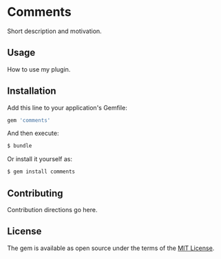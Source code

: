 # Comments
Short description and motivation.

## Usage
How to use my plugin.

## Installation
Add this line to your application's Gemfile:

```ruby
gem 'comments'
```

And then execute:
```bash
$ bundle
```

Or install it yourself as:
```bash
$ gem install comments
```

## Contributing
Contribution directions go here.

## License
The gem is available as open source under the terms of the [MIT License](http://opensource.org/licenses/MIT).
